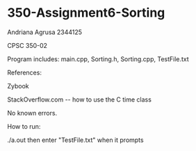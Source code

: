# 350-Assignment6-Sorting

Andriana Agrusa 2344125

CPSC 350-02

Program includes: main.cpp, Sorting.h, Sorting.cpp, TestFile.txt

References:

Zybook

StackOverflow.com -- how to use the C time class

No known errors.

How to run:

./a.out then enter "TestFile.txt" when it prompts
